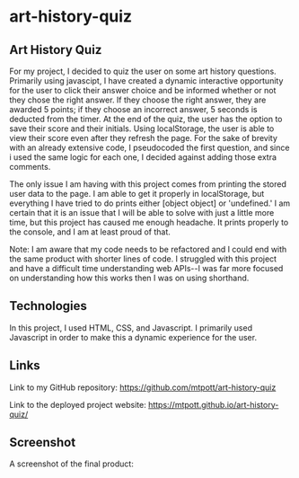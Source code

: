 # art-history-quiz

## Art History Quiz

For my project, I decided to quiz the user on some art history questions. Primarily using javascipt, I have created a dynamic interactive opportunity for the user to click their answer choice and be informed whether or not they chose the right answer. If they choose the right answer, they are awarded 5 points; if they choose an incorrect answer, 5 seconds is deducted from the timer. At the end of the quiz, the user has the option to save their score and their initials. Using localStorage, the user is able to view their score even after they refresh the page. For the sake of brevity with an already extensive code, I pseudocoded the first question, and since i used the same logic for each one, I decided against adding those extra comments. 

The only issue I am having with this project comes from printing the stored user data to the page. I am able to get it properly in localStorage, but everything I have tried to do prints either [object object] or 'undefined.' I am certain that it is an issue that I will be able to solve with just a little more time, but this project has caused me enough headache. It prints properly to the console, and I am at least proud of that.

Note: I am aware that my code needs to be refactored and I could end with the same product with shorter lines of code. I struggled with this project and have a difficult time understanding web APIs--I was far more focused on understanding how this works then I was on using shorthand. 

## Technologies

In this project, I used HTML, CSS, and Javascript. I primarily used Javascript in order to make this a dynamic experience for the user.

## Links

Link to my GitHub repository: https://github.com/mtpott/art-history-quiz

Link to the deployed project website: https://mtpott.github.io/art-history-quiz/

## Screenshot

A screenshot of the final product: 
